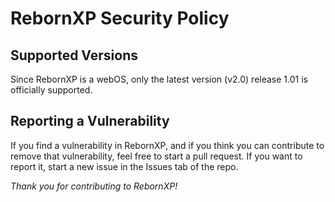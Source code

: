 # RebornXP Security Policy

## Supported Versions

Since RebornXP is a webOS, only the latest version (v2.0) release 1.01 is officially supported.

## Reporting a Vulnerability

If you find a vulnerability in RebornXP, and if you think you can contribute to remove that vulnerability, feel free to start a pull request. If you want to report it, start a new issue in the Issues tab of the repo.

<i>Thank you for contributing to RebornXP!</i>
